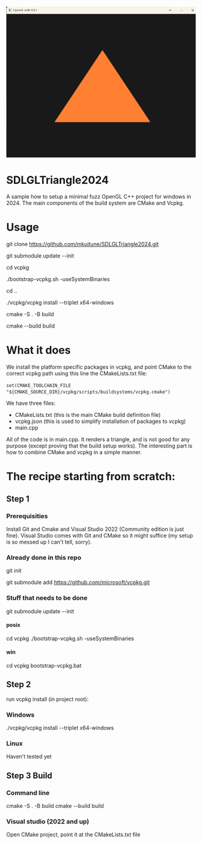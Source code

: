 ![alt text](doc/screenshot.png)
# SDLGLTriangle2024
A sample how to setup a minimal fuzz OpenGL C++ project for windows in 2024. The main components of the build system are CMake and Vcpkg.

# Usage
git clone https://github.com/mkuitune/SDLGLTriangle2024.git

git submodule update --init

cd vcpkg

./bootstrap-vcpkg.sh -useSystemBinaries

cd ..

./vcpkg/vcpkg install --triplet x64-windows

cmake -S . -B build

cmake --build build

# What it does

We install the platform specific packages in vcpkg, and point CMake to the correct vcpkg path using this line the CMakeLists.txt file:

```set(CMAKE_TOOLCHAIN_FILE "${CMAKE_SOURCE_DIR}/vcpkg/scripts/buildsystems/vcpkg.cmake")```

We have three files:
* CMakeLists.txt (this is the main CMake build definition file)
* vcpkg.json (this is used to simplify installation of packages to vcpkg)
* main.cpp

All of the code is in main.cpp. It renders a triangle, and is not good for any purpose (except proving that the build setup works). The interesting part is how to combine CMake and vcpkg in a simple manner.

# The recipe starting from scratch:

## Step 1

### Prerequisities
Install Git and Cmake and Visual Studio 2022 (Community edition is just fine). Visual Studio comes with Git and CMake so it might suffice (my setup is so messed up I can't tell, sorry).

### Already done in this repo
git init

git submodule add https://github.com/microsoft/vcpkg.git

### Stuff that needs to be done

git submodule update --init

#### posix
cd vcpkg
./bootstrap-vcpkg.sh -useSystemBinaries

#### win
cd vcpkg
bootstrap-vcpkg.bat

## Step 2
run vcpkg install (in project root):
### Windows
./vcpkg/vcpkg install --triplet x64-windows

### Linux
Haven't tested yet

## Step 3 Build
### Command line
cmake -S . -B build
cmake --build build
### Visual studio (2022 and up)
Open CMake project, point it at the CMakeLists.txt file
